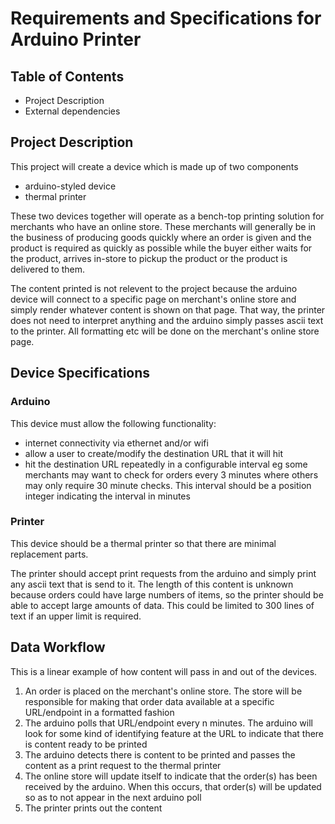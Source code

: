 # Requirements and Specifications for Arduino Printer
## Table of Contents
- Project Description
- External dependencies

## Project Description
This project will create a device which is made up of two components
- arduino-styled device
- thermal printer

These two devices together will operate as a bench-top printing solution for merchants who have an online store. These merchants will generally be in the business of producing goods quickly where an order is given and the product is required as quickly as possible while the buyer either waits for the product, arrives in-store to pickup the product or the product is delivered to them.

The content printed is not relevent to the project because the arduino device will connect to a specific page on merchant's online store and simply render whatever content is shown on that page. That way, the printer does not need to interpret anything and the arduino simply passes ascii text to the printer. All formatting etc will be done on the merchant's online store page.

## Device Specifications
### Arduino
This device must allow the following functionality:
- internet connectivity via ethernet and/or wifi
- allow a user to create/modify the destination URL that it will hit
- hit the destination URL repeatedly in a configurable interval eg some merchants may want to check for orders every 3 minutes where others may only require 30 minute checks. This interval should be a position integer indicating the interval in minutes

### Printer
This device should be a thermal printer so that there are minimal replacement parts.

The printer should accept print requests from the arduino and simply print any ascii text that is send to it. The length of this content is unknown because orders could have large numbers of items, so the printer should be able to accept large amounts of data. This could be limited to 300 lines of text if an upper limit is required.

## Data Workflow
This is a linear example of how content will pass in and out of the devices.

1. An order is placed on the merchant's online store. The store will be responsible for making that order data available at a specific URL/endpoint in a formatted fashion
2. The arduino polls that URL/endpoint every n minutes. The arduino will look for some kind of identifying feature at the URL to indicate that there is content ready to be printed
3. The arduino detects there is content to be printed and passes the content as a print request to the thermal printer
4. The online store will update itself to indicate that the order(s) has been received by the arduino. When this occurs, that order(s) will be updated so as to not appear in the next arduino poll
5. The printer prints out the content
